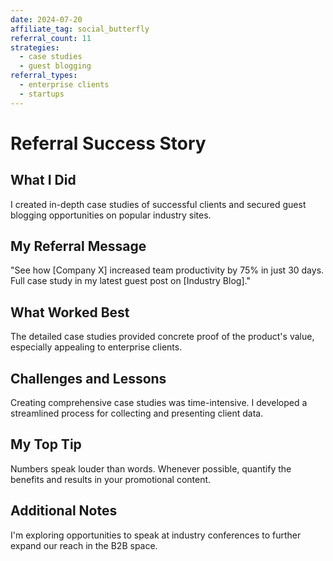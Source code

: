 ```yaml
---
date: 2024-07-20
affiliate_tag: social_butterfly
referral_count: 11
strategies:
  - case studies
  - guest blogging
referral_types:
  - enterprise clients
  - startups
---
```

# Referral Success Story
## What I Did
I created in-depth case studies of successful clients and secured guest blogging opportunities on popular industry sites.
## My Referral Message
"See how [Company X] increased team productivity by 75% in just 30 days. Full case study in my latest guest post on [Industry Blog]."
## What Worked Best
The detailed case studies provided concrete proof of the product's value, especially appealing to enterprise clients.
## Challenges and Lessons
Creating comprehensive case studies was time-intensive. I developed a streamlined process for collecting and presenting client data.
## My Top Tip
Numbers speak louder than words. Whenever possible, quantify the benefits and results in your promotional content.
## Additional Notes
I'm exploring opportunities to speak at industry conferences to further expand our reach in the B2B space.
